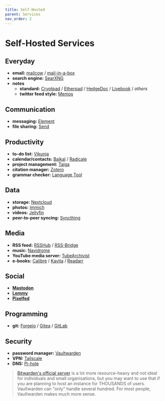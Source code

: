 ```yaml
---
title: Self-Hosted
parent: Services
nav_order: 2
---
```

# Self-Hosted Services

## Everyday

- **email:** [mailcow](https://mailcow.email/) / [mail-in-a-box](https://mailinabox.email/)
- **search engine:** [SearXNG](https://github.com/searxng/searxng)
- **notes** 
	- **standard:** [Cryptpad](https://github.com/cryptpad/cryptpad) / [Etherpad](https://github.com/ether/etherpad-lite) / [HedgeDoc](https://hedgedoc.org/) / [Livebook](https://livebook.dev/) / *others*
	- **twitter feed style:** [Memos](https://www.usememos.com/)

## Communication

- **messaging:** [Element](https://element.io/)
- **file sharing:** [Send](https://github.com/timvisee/send)

## Productivity

- **to-do list:** [Vikunja](https://vikunja.io)
- **calendar/contacts:** [Baikal](https://sabre.io/baikal/) / [Radicale](https://radicale.org)
- **project management:** [Taiga](https://vikunja.io)
- **citation manager:** [Zotero](https://zotero.org)
- **grammar checker:** [Language Tool](https://languagetool.org)

## Data

- **storage:** [Nextcloud](https://nextcloud.com)
- **photos:** [Immich](https://immich.app)
- **videos:** [Jellyfin](https://jellyfin.org)
- **peer-to-peer syncing:** [Syncthing](https://syncthing.net)

## Media

- **RSS feed:** [RSSHub](https://github.com/DIYgod/RSSHub) / [RSS-Bridge](https://github.com/RSS-Bridge/rss-bridge)
- **music:** [Navidrome](https://navidrome.org)
- **YouTube media server:** [TubeArchivist](https://tubearchivist.com)
- **e-books:** [Calibre](https://calibre-ebook.com) / [Kavita](https://www.kavitareader.com) / [Readarr](https://readarr.com)

## Social

- [**Mastodon**](https://github.com/mastodon/mastodon)
- [**Lemmy**](https://github.com/LemmyNet/lemmy)
- [**Pixelfed**](https://github.com/pixelfed/pixelfed)

## Programming

- **git:** [Forgejo](https://forgejo.org/) / [Gitea](https://gitea.com) / [GitLab]([https://gitlab.com](https://gitlab.com/))

## Security

- **password manager:** [Vaultwarden](https://github.com/dani-garcia/vaultwarden)
- **VPN:** [Tailscale](https://tailscale.com/)
- **DNS:** [Pi-hole](https://pi-hole.net)

> [Bitwarden's official server](https://github.com/bitwarden/server) is a lot more resource-heavy and not ideal for individuals and small organisations, but you may want to use that if you are planning to host an instance for THOUSANDS of users. Vaultwarden can "only" handle several hundred. For most people, Vaultwarden makes much more sense.
